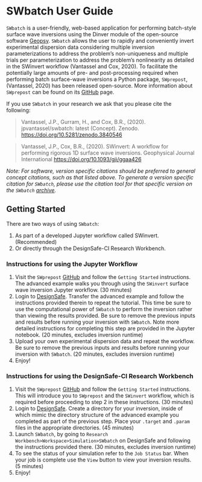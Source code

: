 #  SWbatch User Guide

<code>SWbatch</code> is a user-friendly, web-based application for performing batch-style surface wave inversions using the Dinver module of the open-source software <a href="http://geopsy.org/" rel="nofollow">Geopsy</a>. <code>SWbatch</code> allows the user to rapidly and conveniently invert experimental dispersion data considering multiple inversion parameterizations to address the problem’s non-uniqueness and multiple trials per parameterization to address the problem’s nonlinearity as detailed in the SWinvert workflow (Vantassel and Cox, 2020). To facilitate the potentially large amounts of pre- and post-processing required when performing batch surface-wave inversions a Python package, <code>SWprepost</code>, (Vantassel, 2020) has been released open-source. More information about <code>SWprepost</code> can be found on its <a href="https://github.com/jpvantassel/swprepost">GitHub</a> page.

If you use <code>SWbatch</code> in your research we ask that you please cite the following:

<blockquote>
Vantassel, J.P., Gurram, H., and Cox, B.R., (2020). jpvantassel/swbatch: latest (Concept). Zenodo. <a href="https://doi.org/10.5281/zenodo.3840546" rel="nofollow">https://doi.org/10.5281/zenodo.3840546</a>
</blockquote>

<blockquote>
Vantassel, J.P., Cox, B.R., (2020). SWinvert: A workflow for performing rigorous 1D surface wave inversions. Geophysical Journal International <a href="https://doi.org/10.1093/gji/ggaa426" rel="nofollow">https://doi.org/10.1093/gji/ggaa426</a>
</blockquote>

<em>Note: For software, version specific citations should be preferred to general concept citations, such as that listed above. To generate a version specific citation for <code>SWbatch</code>, please use the citation tool for that specific version on the <code>SWbatch</code> <a href="https://zenodo.org/badge/latestdoi/240935736" rel="nofollow">archive</a>.</em>

## Getting Started

There are two ways of using <code>SWbatch</code>:

<ol>
	<li>As part of a developed Jupyter workflow called SWinvert. (Recommended)</li>
	<li>Or directly through the DesignSafe-CI Research Workbench.</li>
</ol>

### Instructions for using the Jupyter Workflow

<ol>
	<li>Visit the <code>SWprepost</code> <a href="https://github.com/jpvantassel/swprepost">GitHub</a> and follow the <code>Getting Started</code> instructions. The advanced example walks you through using the <code>SWinvert</code> surface wave inversion Jupyter workflow. (30 minutes)</li>
	<li>Login to <a href="https://www.designsafe-ci.org/" rel="nofollow">DesignSafe</a>. Transfer the advanced example and follow the instructions provided therein to repeat the tutorial. This time be sure to use the computational power of <code>SWbatch</code> to perform the inversion rather than viewing the results provided. Be sure to remove the previous inputs and results before running your inversion with <code>SWbatch</code>. Note more detailed instructions for completing this step are provided in the Jupyter notebook. (20 minutes, excludes inversion runtime)</li>
	<li>Upload your own experimental dispersion data and repeat the workflow. Be sure to remove the previous inputs and results before running your inversion with <code>SWbatch</code>. (20 minutes, excludes inversion runtime)</li>
	<li>Enjoy!</li>
</ol>

### Instructions for using the DesignSafe-CI Research Workbench

<ol>
	<li>Visit the <code>SWprepost</code> <a href="https://github.com/jpvantassel/swprepost">GitHub</a> and follow the <code>Getting Started</code> instructions. This will introduce you to <code>SWprepost</code> and the <code>SWinvert</code> workflow, which is required before proceeding to step 2 in these instructions. (30 minutes)</li>
	<li>Login to <a href="https://www.designsafe-ci.org/" rel="nofollow">DesignSafe</a>. Create a directory for your inversion, inside of which mimic the directory structure of the advanced example you completed as part of the previous step. Place your <code>.target</code> and <code>.param</code> files in the appropriate directories. (45 minutes)</li>
	<li>Launch <code>SWbatch</code>, by going to <code>Research Workbench&gt;Workspace&gt;Simulation&gt;SWbatch</code> on DesignSafe and following the instructions provided there. (30 minutes, excludes inversion runtime)</li>
	<li>To see the status of your simulation refer to the <code>Job Status</code> bar. When your job is complete use the <code>View</code> button to view your inversion results. (5 minutes)</li>
	<li>Enjoy!</li>
</ol>

